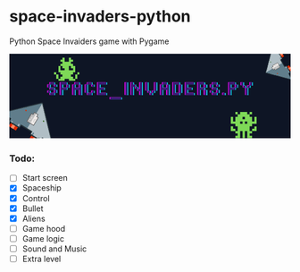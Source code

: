 # space-invaders-python
Python Space Invaiders game with Pygame   

![header](https://raw.githubusercontent.com/daniilshat/space-invaders-python/main/resources_md/header.png)   

### Todo:
- [ ] Start screen   
- [x] Spaceship
- [x] Control
- [x] Bullet 
- [x] Aliens
- [ ] Game hood
- [ ] Game logic
- [ ] Sound and Music
- [ ] Extra level